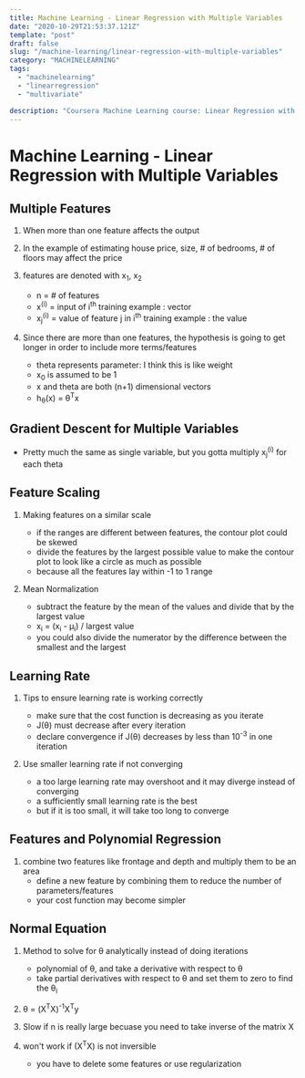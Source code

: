 ```yaml
---
title: Machine Learning - Linear Regression with Multiple Variables
date: "2020-10-29T21:53:37.121Z"
template: "post"
draft: false
slug: "/machine-learning/linear-regression-with-multiple-variables"
category: "MACHINELEARNING"
tags:
  - "machinelearning"
  - "linearregression"
  - "multivariate"

description: "Coursera Machine Learning course: Linear Regression with Multiple Variables"
---
```


# Machine Learning - Linear Regression with Multiple Variables

## Multiple Features

1. When more than one feature affects the output
2. In the example of estimating house price, size, # of bedrooms, # of floors may affect the price
3. features are denoted with x<sub>1</sub>, x<sub>2</sub>

   - n = # of features
   - x<sup>(i)</sup> = input of i<sup>th</sup> training example : vector
   - x<sub>j</sub><sup>(i)</sup> = value of feature j in i<sup>th</sup> training example : the value

4. Since there are more than one features, the hypothesis is going to get longer in order to include more terms/features

   - theta represents parameter: I think this is like weight
   - x<sub>0</sub> is assumed to be 1
   - x and theta are both (n+1) dimensional vectors
   - h<sub>θ</sub>(x) = θ<sup>T</sup>x

## Gradient Descent for Multiple Variables

- Pretty much the same as single variable, but you gotta multiply x<sub>j</sub><sup>(i)</sup> for each theta

## Feature Scaling

1. Making features on a similar scale

   - if the ranges are different between features, the contour plot could be skewed
   - divide the features by the largest possible value to make the contour plot to look like a circle as much as possible
   - because all the features lay within -1 to 1 range

2. Mean Normalization
   - subtract the feature by the mean of the values and divide that by the largest value
   - x<sub>i</sub> = (x<sub>i</sub> - μ<sub>i</sub>) / largest value
   - you could also divide the numerator by the difference between the smallest and the largest

## Learning Rate

1. Tips to ensure learning rate is working correctly

   - make sure that the cost function is decreasing as you iterate
   - J(θ) must decrease after every iteration
   - declare convergence if J(θ) decreases by less than 10<sup>-3</sup> in one iteration

2. Use smaller learning rate if not converging
   - a too large learning rate may overshoot and it may diverge instead of converging
   - a sufficiently small learning rate is the best
   - but if it is too small, it will take too long to converge

## Features and Polynomial Regression

1. combine two features like frontage and depth and multiply them to be an area
   - define a new feature by combining them to reduce the number of parameters/features
   - your cost function may become simpler

## Normal Equation

1. Method to solve for θ analytically instead of doing iterations

   - polynomial of θ, and take a derivative with respect to θ
   - take partial derivatives with respect to θ and set them to zero to find the θ<sub>i</sub>

2. θ = (X<sup>T</sup>X)<sup>-1</sup>X<sup>T</sup>y
3. Slow if n is really large becuase you need to take inverse of the matrix X
4. won't work if (X<sup>T</sup>X) is not inversible
   - you have to delete some features or use regularization
